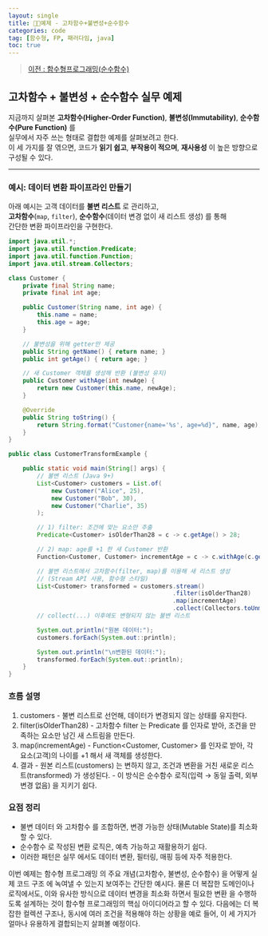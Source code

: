```yaml
---
layout: single
title: 🧑‍💻예제 - 고차함수+불변성+순수함수
categories: code
tag: [함수형, FP, 패러다임, java]
toc: true
---
```


> [이전 : 함수형프로그래밍(순수함수)](../code_함수형프로그래밍(순수함수))

## 고차함수 + 불변성 + 순수함수 실무 예제

지금까지 살펴본 **고차함수(Higher-Order Function)**, **불변성(Immutability)**, **순수함수(Pure Function)** 를  
실무에서 자주 쓰는 형태로 결합한 예제를 살펴보려고 한다.  
이 세 가지를 잘 엮으면, 코드가 **읽기 쉽고**, **부작용이 적으며**, **재사용성** 이 높은 방향으로 구성될 수 있다.

---

### 예시: 데이터 변환 파이프라인 만들기

아래 예시는 고객 데이터를 **불변 리스트** 로 관리하고,  
**고차함수**(`map`, `filter`), **순수함수**(데이터 변경 없이 새 리스트 생성) 를 통해  
간단한 변환 파이프라인을 구현한다.

```java
import java.util.*;
import java.util.function.Predicate;
import java.util.function.Function;
import java.util.stream.Collectors;

class Customer {
    private final String name;
    private final int age;

    public Customer(String name, int age) {
        this.name = name;
        this.age = age;
    }

    // 불변성을 위해 getter만 제공
    public String getName() { return name; }
    public int getAge() { return age; }

    // 새 Customer 객체를 생성해 반환 (불변성 유지)
    public Customer withAge(int newAge) {
        return new Customer(this.name, newAge);
    }

    @Override
    public String toString() {
        return String.format("Customer{name='%s', age=%d}", name, age);
    }
}

public class CustomerTransformExample {

    public static void main(String[] args) {
        // 불변 리스트 (Java 9+)
        List<Customer> customers = List.of(
            new Customer("Alice", 25),
            new Customer("Bob", 30),
            new Customer("Charlie", 35)
        );

        // 1) filter: 조건에 맞는 요소만 추출
        Predicate<Customer> isOlderThan28 = c -> c.getAge() > 28;

        // 2) map: age를 +1 한 새 Customer 반환
        Function<Customer, Customer> incrementAge = c -> c.withAge(c.getAge() + 1);

        // 불변 리스트에서 고차함수(filter, map)를 이용해 새 리스트 생성
        // (Stream API 사용, 함수형 스타일)
        List<Customer> transformed = customers.stream()
                                              .filter(isOlderThan28) 
                                              .map(incrementAge)
                                              .collect(Collectors.toUnmodifiableList()); 
        // collect(...) 이후에도 변형되지 않는 불변 리스트

        System.out.println("원본 데이터:");
        customers.forEach(System.out::println);

        System.out.println("\n변환된 데이터:");
        transformed.forEach(System.out::println);
    }
}
```
### 흐름 설명
1.	customers
        - 불변 리스트로 선언해, 데이터가 변경되지 않는 상태를 유지한다.
2.	filter(isOlderThan28)
        - 고차함수 filter 는 Predicate<Customer> 를 인자로 받아, 조건을 만족하는 요소만 남긴 새 스트림을 만든다.
3.	map(incrementAge)
        - Function<Customer, Customer> 를 인자로 받아, 각 요소(고객)의 나이를 +1 해서 새 객체를 생성한다.
4.	결과
        - 원본 리스트(customers) 는 변하지 않고, 조건과 변환을 거친 새로운 리스트(transformed) 가 생성된다.
        - 이 방식은 순수함수 로직(입력 → 동일 출력, 외부 변경 없음) 을 지키기 쉽다.

### 요점 정리
 - 불변 데이터 와 고차함수 를 조합하면, 변경 가능한 상태(Mutable State)를 최소화할 수 있다.
 - 순수함수 로 작성된 변환 로직은, 예측 가능하고 재활용하기 쉽다.
 - 이러한 패턴은 실무 에서도 데이터 변환, 필터링, 매핑 등에 자주 적용한다.

이번 예제는 함수형 프로그래밍 의 주요 개념(고차함수, 불변성, 순수함수) 을 어떻게 실제 코드 구조 에 녹여낼 수 있는지 보여주는 간단한 예시다.
물론 더 복잡한 도메인이나 로직에서도, 이와 유사한 방식으로 데이터 변경을 최소화 하면서 필요한 변환 을 수행하도록 설계하는 것이 함수형 프로그래밍의 핵심 아이디어라고 할 수 있다.
다음에는 더 복잡한 컬렉션 구조나, 동시에 여러 조건을 적용해야 하는 상황을 예로 들어, 이 세 가지가 얼마나 유용하게 결합되는지 살펴볼 예정이다.